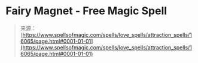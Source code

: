 <!--yml
category: 未分类
date: 2024-06-12 18:55:58
-->

# Fairy Magnet - Free Magic Spell

> 来源：[https://www.spellsofmagic.com/spells/love_spells/attraction_spells/16065/page.html#0001-01-01](https://www.spellsofmagic.com/spells/love_spells/attraction_spells/16065/page.html#0001-01-01)